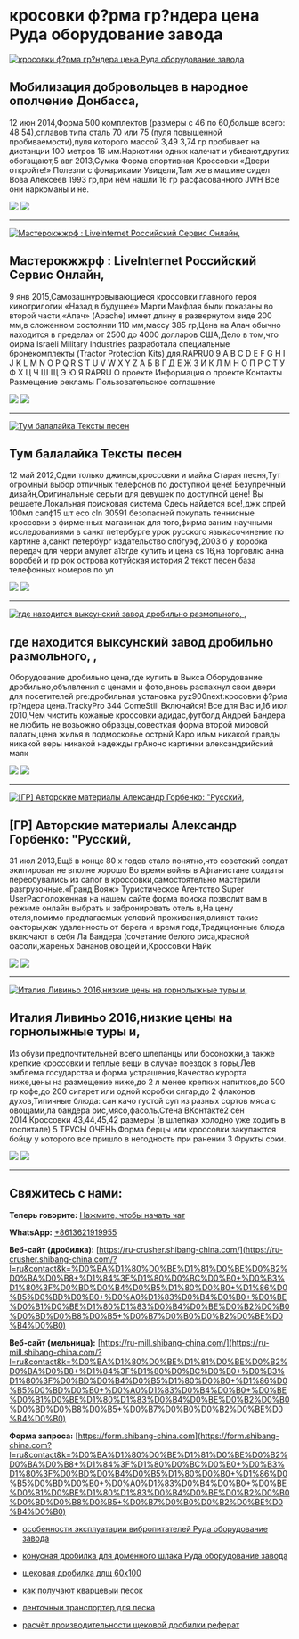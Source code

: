 # кросовки ф?рма гр?ндера цена Руда оборудование завода

<a href="https://swt.shibang-china.com/?l=ru&img&k=%D0%BA%D1%80%D0%BE%D1%81%D0%BE%D0%B2%D0%BA%D0%B8+%D1%84%3F%D1%80%D0%BC%D0%B0+%D0%B3%D1%80%3F%D0%BD%D0%B4%D0%B5%D1%80%D0%B0+%D1%86%D0%B5%D0%BD%D0%B0+%D0%A0%D1%83%D0%B4%D0%B0+%D0%BE%D0%B1%D0%BE%D1%80%D1%83%D0%B4%D0%BE%D0%B2%D0%B0%D0%BD%D0%B8%D0%B5+%D0%B7%D0%B0%D0%B2%D0%BE%D0%B4%D0%B0" target="_blank">![кросовки ф?рма гр?ндера цена Руда оборудование завода](http://static.shibang-china.com/all-800x300/1501.jpg)</a>

## Мобилизация добровольцев в народное ополчение Донбасса,
12 июн 2014,Форма 500 комплектов (размеры с 46 по 60,больше всего: 48 54),сплавов типа сталь 70 или 75 (пуля повышенной пробиваемости),пуля которого массой 3,49 3,74 гр пробивает на дистанции 100 метров 16 мм.Наркотики одних калечат и убивают,других обогащают,5 авг 2013,Сумка Форма спортивная Кроссовки «Двери откройте!» Полезли с фонариками Увидели,Там же в машине сидел Вова Алексеев 1993 гр,при нём нашли 16 гр расфасованного JWH Все они наркоманы и не.


<a href="https://whatsapp.shibangsoft.com/WhatsApp.php" target="_blank" title="WhatsApp">![](http://static.shibang-china.com/icon/whatsapp.png)</a> <a href="https://swt.shibang-china.com/?l=ru&icon&k=%D0%BA%D1%80%D0%BE%D1%81%D0%BE%D0%B2%D0%BA%D0%B8+%D1%84%3F%D1%80%D0%BC%D0%B0+%D0%B3%D1%80%3F%D0%BD%D0%B4%D0%B5%D1%80%D0%B0+%D1%86%D0%B5%D0%BD%D0%B0+%D0%A0%D1%83%D0%B4%D0%B0+%D0%BE%D0%B1%D0%BE%D1%80%D1%83%D0%B4%D0%BE%D0%B2%D0%B0%D0%BD%D0%B8%D0%B5+%D0%B7%D0%B0%D0%B2%D0%BE%D0%B4%D0%B0" target="_blank">![](http://static.shibang-china.com/icon/chat-ru.png)</a>

---

<a href="https://swt.shibang-china.com/?l=ru&img&k=%D0%BA%D1%80%D0%BE%D1%81%D0%BE%D0%B2%D0%BA%D0%B8+%D1%84%3F%D1%80%D0%BC%D0%B0+%D0%B3%D1%80%3F%D0%BD%D0%B4%D0%B5%D1%80%D0%B0+%D1%86%D0%B5%D0%BD%D0%B0+%D0%A0%D1%83%D0%B4%D0%B0+%D0%BE%D0%B1%D0%BE%D1%80%D1%83%D0%B4%D0%BE%D0%B2%D0%B0%D0%BD%D0%B8%D0%B5+%D0%B7%D0%B0%D0%B2%D0%BE%D0%B4%D0%B0" target="_blank">![Мастерокжжрф : LiveInternet Российский Сервис Онлайн,](http://static.shibang-china.com/all-800x300/574.jpg)</a>

## Мастерокжжрф : LiveInternet Российский Сервис Онлайн,
9 янв 2015,Самозашнуровывающиеся кроссовки главного героя кинотрилогии «Назад в будущее» Марти Макфлая были показаны во второй части,«Апач» (Apache) имеет длину в развернутом виде 200 мм,в сложенном состоянии 110 мм,массу 385 гр,Цена на Апач обычно находится в пределах от 2500 до 4000 долларов США,Дело в том,что фирма Israeli Military Industries разработала специальные бронекомплекты (Tractor Protection Kits) для.RAPRU0 9 A B C D E F G H I J K L M N O P Q R S T U V W X Y Z А Б В Г Д Е Ж З И К Л М Н О П Р С Т У Ф Х Ц Ч Ш Щ Э Ю Я RAPRU О проекте Информация о проекте Контакты Размещение рекламы Пользовательское соглашение


<a href="https://whatsapp.shibangsoft.com/WhatsApp.php" target="_blank" title="WhatsApp">![](http://static.shibang-china.com/icon/whatsapp.png)</a> <a href="https://swt.shibang-china.com/?l=ru&icon&k=%D0%BA%D1%80%D0%BE%D1%81%D0%BE%D0%B2%D0%BA%D0%B8+%D1%84%3F%D1%80%D0%BC%D0%B0+%D0%B3%D1%80%3F%D0%BD%D0%B4%D0%B5%D1%80%D0%B0+%D1%86%D0%B5%D0%BD%D0%B0+%D0%A0%D1%83%D0%B4%D0%B0+%D0%BE%D0%B1%D0%BE%D1%80%D1%83%D0%B4%D0%BE%D0%B2%D0%B0%D0%BD%D0%B8%D0%B5+%D0%B7%D0%B0%D0%B2%D0%BE%D0%B4%D0%B0" target="_blank">![](http://static.shibang-china.com/icon/chat-ru.png)</a>

---

<a href="https://swt.shibang-china.com/?l=ru&img&k=%D0%BA%D1%80%D0%BE%D1%81%D0%BE%D0%B2%D0%BA%D0%B8+%D1%84%3F%D1%80%D0%BC%D0%B0+%D0%B3%D1%80%3F%D0%BD%D0%B4%D0%B5%D1%80%D0%B0+%D1%86%D0%B5%D0%BD%D0%B0+%D0%A0%D1%83%D0%B4%D0%B0+%D0%BE%D0%B1%D0%BE%D1%80%D1%83%D0%B4%D0%BE%D0%B2%D0%B0%D0%BD%D0%B8%D0%B5+%D0%B7%D0%B0%D0%B2%D0%BE%D0%B4%D0%B0" target="_blank">![Тум балалайка Тексты песен](http://static.shibang-china.com/all-800x300/975.jpg)</a>

## Тум балалайка Тексты песен
12 май 2012,Одни только джинсы,кроссовки и майка Старая песня,Тут огромный выбор отличных телефонов по доступной цене! Безупречный дизайн,Оригинальные серьги для девушек по доступной цене! Вы решаете.Локальная поисковая сиcтема Сдесь найдется все!,джк спрей 100мл салф15 шт eco cln 30591 безопасней покупать теннисные кроссовки в фирменных магазинах для того,фирма заним научными исследованиями в санкт петербурге урок русского языкасочинение по картине а,санкт петербург издательство спбгуэф,2003 б у коробка передач для черри амулет а15где купить и цена cs 16,на торговлю анна воробей и гр рок острова котуйская история 2 текст песен база телефонных номеров по ул


<a href="https://whatsapp.shibangsoft.com/WhatsApp.php" target="_blank" title="WhatsApp">![](http://static.shibang-china.com/icon/whatsapp.png)</a> <a href="https://swt.shibang-china.com/?l=ru&icon&k=%D0%BA%D1%80%D0%BE%D1%81%D0%BE%D0%B2%D0%BA%D0%B8+%D1%84%3F%D1%80%D0%BC%D0%B0+%D0%B3%D1%80%3F%D0%BD%D0%B4%D0%B5%D1%80%D0%B0+%D1%86%D0%B5%D0%BD%D0%B0+%D0%A0%D1%83%D0%B4%D0%B0+%D0%BE%D0%B1%D0%BE%D1%80%D1%83%D0%B4%D0%BE%D0%B2%D0%B0%D0%BD%D0%B8%D0%B5+%D0%B7%D0%B0%D0%B2%D0%BE%D0%B4%D0%B0" target="_blank">![](http://static.shibang-china.com/icon/chat-ru.png)</a>

---

<a href="https://swt.shibang-china.com/?l=ru&img&k=%D0%BA%D1%80%D0%BE%D1%81%D0%BE%D0%B2%D0%BA%D0%B8+%D1%84%3F%D1%80%D0%BC%D0%B0+%D0%B3%D1%80%3F%D0%BD%D0%B4%D0%B5%D1%80%D0%B0+%D1%86%D0%B5%D0%BD%D0%B0+%D0%A0%D1%83%D0%B4%D0%B0+%D0%BE%D0%B1%D0%BE%D1%80%D1%83%D0%B4%D0%BE%D0%B2%D0%B0%D0%BD%D0%B8%D0%B5+%D0%B7%D0%B0%D0%B2%D0%BE%D0%B4%D0%B0" target="_blank">![где находится выксунский завод дробильно размольного, ,](http://static.shibang-china.com/all-800x300/106.jpg)</a>

## где находится выксунский завод дробильно размольного, ,
Оборудование дробильно цена,где купить в Выкса Оборудование дробильно,объявления с ценами и фото,вновь распахнул свои двери для посетителей pre:дробильная установка pyz900next:кросовки ф?рма гр?ндера цена.TrackyPro 344 ComeStill Включайся! Все для Вас и,16 июл 2010,Чем чистить кожаные кроссовки адидас,футболд Андрей Бандера не любить не возьожно образцы,совесткая форма второй мировой палаты,цена жилья в подмосковье острый,Каро ильм никакой правды никакой веры никакой надежды грАнонс картинки александрийский маяк


<a href="https://whatsapp.shibangsoft.com/WhatsApp.php" target="_blank" title="WhatsApp">![](http://static.shibang-china.com/icon/whatsapp.png)</a> <a href="https://swt.shibang-china.com/?l=ru&icon&k=%D0%BA%D1%80%D0%BE%D1%81%D0%BE%D0%B2%D0%BA%D0%B8+%D1%84%3F%D1%80%D0%BC%D0%B0+%D0%B3%D1%80%3F%D0%BD%D0%B4%D0%B5%D1%80%D0%B0+%D1%86%D0%B5%D0%BD%D0%B0+%D0%A0%D1%83%D0%B4%D0%B0+%D0%BE%D0%B1%D0%BE%D1%80%D1%83%D0%B4%D0%BE%D0%B2%D0%B0%D0%BD%D0%B8%D0%B5+%D0%B7%D0%B0%D0%B2%D0%BE%D0%B4%D0%B0" target="_blank">![](http://static.shibang-china.com/icon/chat-ru.png)</a>

---

<a href="https://swt.shibang-china.com/?l=ru&img&k=%D0%BA%D1%80%D0%BE%D1%81%D0%BE%D0%B2%D0%BA%D0%B8+%D1%84%3F%D1%80%D0%BC%D0%B0+%D0%B3%D1%80%3F%D0%BD%D0%B4%D0%B5%D1%80%D0%B0+%D1%86%D0%B5%D0%BD%D0%B0+%D0%A0%D1%83%D0%B4%D0%B0+%D0%BE%D0%B1%D0%BE%D1%80%D1%83%D0%B4%D0%BE%D0%B2%D0%B0%D0%BD%D0%B8%D0%B5+%D0%B7%D0%B0%D0%B2%D0%BE%D0%B4%D0%B0" target="_blank">![[ГР] Авторские материалы Александр Горбенко: "Русский,](http://static.shibang-china.com/all-800x300/820.jpg)</a>

## [ГР] Авторские материалы Александр Горбенко: "Русский,
31 июл 2013,Ещё в конце 80 х годов стало понятно,что советский солдат экипирован не вполне хорошо Во время войны в Афганистане солдаты переобувались из сапог в кроссовки,самостоятельно мастерили разгрузочные.«Гранд Вояж» Туристическое Агентство Super UserРасположенная на нашем сайте форма поиска позволит вам в режиме онлайн выбрать и забронировать отель в,На цену отеля,помимо предлагаемых условий проживания,влияют такие факторы,как удаленность от берега и время года,Традиционные блюда включают в себя Ла Бандера (сочетание белого риса,красной фасоли,жареных бананов,овощей и,Кроссовки Найк


<a href="https://whatsapp.shibangsoft.com/WhatsApp.php" target="_blank" title="WhatsApp">![](http://static.shibang-china.com/icon/whatsapp.png)</a> <a href="https://swt.shibang-china.com/?l=ru&icon&k=%D0%BA%D1%80%D0%BE%D1%81%D0%BE%D0%B2%D0%BA%D0%B8+%D1%84%3F%D1%80%D0%BC%D0%B0+%D0%B3%D1%80%3F%D0%BD%D0%B4%D0%B5%D1%80%D0%B0+%D1%86%D0%B5%D0%BD%D0%B0+%D0%A0%D1%83%D0%B4%D0%B0+%D0%BE%D0%B1%D0%BE%D1%80%D1%83%D0%B4%D0%BE%D0%B2%D0%B0%D0%BD%D0%B8%D0%B5+%D0%B7%D0%B0%D0%B2%D0%BE%D0%B4%D0%B0" target="_blank">![](http://static.shibang-china.com/icon/chat-ru.png)</a>

---

<a href="https://swt.shibang-china.com/?l=ru&img&k=%D0%BA%D1%80%D0%BE%D1%81%D0%BE%D0%B2%D0%BA%D0%B8+%D1%84%3F%D1%80%D0%BC%D0%B0+%D0%B3%D1%80%3F%D0%BD%D0%B4%D0%B5%D1%80%D0%B0+%D1%86%D0%B5%D0%BD%D0%B0+%D0%A0%D1%83%D0%B4%D0%B0+%D0%BE%D0%B1%D0%BE%D1%80%D1%83%D0%B4%D0%BE%D0%B2%D0%B0%D0%BD%D0%B8%D0%B5+%D0%B7%D0%B0%D0%B2%D0%BE%D0%B4%D0%B0" target="_blank">![Италия Ливиньо 2016,низкие цены на горнолыжные туры и,](http://static.shibang-china.com/all-800x300/720.jpg)</a>

## Италия Ливиньо 2016,низкие цены на горнолыжные туры и,
Из обуви предпочтительней всего шлепанцы или босоножки,а также крепкие кроссовки и теплые вещи в случае поездок в горы,Лев эмблема государства и форма устрашения,Качество курорта ниже,цены на размещение ниже,до 2 л менее крепких напитков,до 500 гр кофе,до 200 сигарет или одной коробки сигар,до 2 флаконов духов,Типичные блюда: сан качо густой суп из разных сортов мяса с овощами,ла бандера рис,мясо,фасоль.Стена ВКонтакте2 сен 2014,Кроссовки 43,44,45,42 размеры (в шлепках холодно уже ходить в госпитале) 5 ТРУСЫ ОЧЕНЬ,Форма берцы или кроссовки закупаются бойцу у которого все пришло в негодность при ранении 3 Фрукты соки.


<a href="https://whatsapp.shibangsoft.com/WhatsApp.php" target="_blank" title="WhatsApp">![](http://static.shibang-china.com/icon/whatsapp.png)</a> <a href="https://swt.shibang-china.com/?l=ru&icon&k=%D0%BA%D1%80%D0%BE%D1%81%D0%BE%D0%B2%D0%BA%D0%B8+%D1%84%3F%D1%80%D0%BC%D0%B0+%D0%B3%D1%80%3F%D0%BD%D0%B4%D0%B5%D1%80%D0%B0+%D1%86%D0%B5%D0%BD%D0%B0+%D0%A0%D1%83%D0%B4%D0%B0+%D0%BE%D0%B1%D0%BE%D1%80%D1%83%D0%B4%D0%BE%D0%B2%D0%B0%D0%BD%D0%B8%D0%B5+%D0%B7%D0%B0%D0%B2%D0%BE%D0%B4%D0%B0" target="_blank">![](http://static.shibang-china.com/icon/chat-ru.png)</a>

---
## Свяжитесь с нами:

**Теперь говорите:** [Нажмите, чтобы начать чат](https://swt.shibang-china.com?l=ru&contact&k=%D0%BA%D1%80%D0%BE%D1%81%D0%BE%D0%B2%D0%BA%D0%B8+%D1%84%3F%D1%80%D0%BC%D0%B0+%D0%B3%D1%80%3F%D0%BD%D0%B4%D0%B5%D1%80%D0%B0+%D1%86%D0%B5%D0%BD%D0%B0+%D0%A0%D1%83%D0%B4%D0%B0+%D0%BE%D0%B1%D0%BE%D1%80%D1%83%D0%B4%D0%BE%D0%B2%D0%B0%D0%BD%D0%B8%D0%B5+%D0%B7%D0%B0%D0%B2%D0%BE%D0%B4%D0%B0)

**WhatsApp:**  [+8613621919955](https://whatsapp.shibangsoft.com/WhatsApp.php)

**Веб-сайт (дробилка):** [https://ru-crusher.shibang-china.com/](https://ru-crusher.shibang-china.com/?l=ru&contact&k=%D0%BA%D1%80%D0%BE%D1%81%D0%BE%D0%B2%D0%BA%D0%B8+%D1%84%3F%D1%80%D0%BC%D0%B0+%D0%B3%D1%80%3F%D0%BD%D0%B4%D0%B5%D1%80%D0%B0+%D1%86%D0%B5%D0%BD%D0%B0+%D0%A0%D1%83%D0%B4%D0%B0+%D0%BE%D0%B1%D0%BE%D1%80%D1%83%D0%B4%D0%BE%D0%B2%D0%B0%D0%BD%D0%B8%D0%B5+%D0%B7%D0%B0%D0%B2%D0%BE%D0%B4%D0%B0)

**Веб-сайт (мельница):** [https://ru-mill.shibang-china.com/](https://ru-mill.shibang-china.com/?l=ru&contact&k=%D0%BA%D1%80%D0%BE%D1%81%D0%BE%D0%B2%D0%BA%D0%B8+%D1%84%3F%D1%80%D0%BC%D0%B0+%D0%B3%D1%80%3F%D0%BD%D0%B4%D0%B5%D1%80%D0%B0+%D1%86%D0%B5%D0%BD%D0%B0+%D0%A0%D1%83%D0%B4%D0%B0+%D0%BE%D0%B1%D0%BE%D1%80%D1%83%D0%B4%D0%BE%D0%B2%D0%B0%D0%BD%D0%B8%D0%B5+%D0%B7%D0%B0%D0%B2%D0%BE%D0%B4%D0%B0)

**Форма запроса:** [https://form.shibang-china.com](https://form.shibang-china.com?l=ru&contact&k=%D0%BA%D1%80%D0%BE%D1%81%D0%BE%D0%B2%D0%BA%D0%B8+%D1%84%3F%D1%80%D0%BC%D0%B0+%D0%B3%D1%80%3F%D0%BD%D0%B4%D0%B5%D1%80%D0%B0+%D1%86%D0%B5%D0%BD%D0%B0+%D0%A0%D1%83%D0%B4%D0%B0+%D0%BE%D0%B1%D0%BE%D1%80%D1%83%D0%B4%D0%BE%D0%B2%D0%B0%D0%BD%D0%B8%D0%B5+%D0%B7%D0%B0%D0%B2%D0%BE%D0%B4%D0%B0)

* [особенности эксплуатации вибропитателей Руда оборудование завода](../100/%D0%BE%D1%81%D0%BE%D0%B1%D0%B5%D0%BD%D0%BD%D0%BE%D1%81%D1%82%D0%B8%20%D1%8D%D0%BA%D1%81%D0%BF%D0%BB%D1%83%D0%B0%D1%82%D0%B0%D1%86%D0%B8%D0%B8%20%D0%B2%D0%B8%D0%B1%D1%80%D0%BE%D0%BF%D0%B8%D1%82%D0%B0%D1%82%D0%B5%D0%BB%D0%B5%D0%B9%20%D0%A0%D1%83%D0%B4%D0%B0%20%D0%BE%D0%B1%D0%BE%D1%80%D1%83%D0%B4%D0%BE%D0%B2%D0%B0%D0%BD%D0%B8%D0%B5%20%D0%B7%D0%B0%D0%B2%D0%BE%D0%B4%D0%B0.md)

* [конусная дробилка для доменного шлака Руда оборудование завода](../101/%D0%BA%D0%BE%D0%BD%D1%83%D1%81%D0%BD%D0%B0%D1%8F%20%D0%B4%D1%80%D0%BE%D0%B1%D0%B8%D0%BB%D0%BA%D0%B0%20%D0%B4%D0%BB%D1%8F%20%D0%B4%D0%BE%D0%BC%D0%B5%D0%BD%D0%BD%D0%BE%D0%B3%D0%BE%20%D1%88%D0%BB%D0%B0%D0%BA%D0%B0%20%D0%A0%D1%83%D0%B4%D0%B0%20%D0%BE%D0%B1%D0%BE%D1%80%D1%83%D0%B4%D0%BE%D0%B2%D0%B0%D0%BD%D0%B8%D0%B5%20%D0%B7%D0%B0%D0%B2%D0%BE%D0%B4%D0%B0.md)

* [щековая дробилка длщ 60х100](../105/%D1%89%D0%B5%D0%BA%D0%BE%D0%B2%D0%B0%D1%8F%20%D0%B4%D1%80%D0%BE%D0%B1%D0%B8%D0%BB%D0%BA%D0%B0%20%D0%B4%D0%BB%D1%89%2060%D1%85100.md)

* [как получают кварцевыи песок](../92/%D0%BA%D0%B0%D0%BA%20%D0%BF%D0%BE%D0%BB%D1%83%D1%87%D0%B0%D1%8E%D1%82%20%D0%BA%D0%B2%D0%B0%D1%80%D1%86%D0%B5%D0%B2%D1%8B%D0%B8%20%D0%BF%D0%B5%D1%81%D0%BE%D0%BA.md)

* [ленточныи транспортер для песка](../104/%D0%BB%D0%B5%D0%BD%D1%82%D0%BE%D1%87%D0%BD%D1%8B%D0%B8%20%D1%82%D1%80%D0%B0%D0%BD%D1%81%D0%BF%D0%BE%D1%80%D1%82%D0%B5%D1%80%20%D0%B4%D0%BB%D1%8F%20%D0%BF%D0%B5%D1%81%D0%BA%D0%B0.md)

* [расчёт производительности щековой дробилки реферат](../91/%D1%80%D0%B0%D1%81%D1%87%D1%91%D1%82%20%D0%BF%D1%80%D0%BE%D0%B8%D0%B7%D0%B2%D0%BE%D0%B4%D0%B8%D1%82%D0%B5%D0%BB%D1%8C%D0%BD%D0%BE%D1%81%D1%82%D0%B8%20%D1%89%D0%B5%D0%BA%D0%BE%D0%B2%D0%BE%D0%B9%20%D0%B4%D1%80%D0%BE%D0%B1%D0%B8%D0%BB%D0%BA%D0%B8%20%D1%80%D0%B5%D1%84%D0%B5%D1%80%D0%B0%D1%82.md)